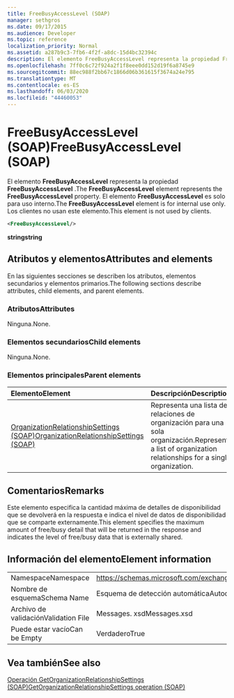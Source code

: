 ```yaml
---
title: FreeBusyAccessLevel (SOAP)
manager: sethgros
ms.date: 09/17/2015
ms.audience: Developer
ms.topic: reference
localization_priority: Normal
ms.assetid: a287b9c3-7fb6-4f2f-a8dc-15d4bc32394c
description: El elemento FreeBusyAccessLevel representa la propiedad FreeBusyAccessLevel. El elemento FreeBusyAccessLevel es solo para uso interno. Los clientes no usan este elemento.
ms.openlocfilehash: 7ff0c6c72f924a2f1f8eee0dd152d19f6a8745e9
ms.sourcegitcommit: 88ec988f2bb67c1866d06b361615f3674a24e795
ms.translationtype: MT
ms.contentlocale: es-ES
ms.lasthandoff: 06/03/2020
ms.locfileid: "44460053"
---
```

# <a name="freebusyaccesslevel-soap"></a><span data-ttu-id="a618c-105">FreeBusyAccessLevel (SOAP)</span><span class="sxs-lookup"><span data-stu-id="a618c-105">FreeBusyAccessLevel (SOAP)</span></span>

<span data-ttu-id="a618c-106">El elemento **FreeBusyAccessLevel** representa la propiedad **FreeBusyAccessLevel** .</span><span class="sxs-lookup"><span data-stu-id="a618c-106">The **FreeBusyAccessLevel** element represents the **FreeBusyAccessLevel** property.</span></span> <span data-ttu-id="a618c-107">El elemento **FreeBusyAccessLevel** es solo para uso interno.</span><span class="sxs-lookup"><span data-stu-id="a618c-107">The **FreeBusyAccessLevel** element is for internal use only.</span></span> <span data-ttu-id="a618c-108">Los clientes no usan este elemento.</span><span class="sxs-lookup"><span data-stu-id="a618c-108">This element is not used by clients.</span></span> 
  
```XML
<FreeBusyAccessLevel/>
```

 <span data-ttu-id="a618c-109">**string**</span><span class="sxs-lookup"><span data-stu-id="a618c-109">**string**</span></span>
## <a name="attributes-and-elements"></a><span data-ttu-id="a618c-110">Atributos y elementos</span><span class="sxs-lookup"><span data-stu-id="a618c-110">Attributes and elements</span></span>

<span data-ttu-id="a618c-111">En las siguientes secciones se describen los atributos, elementos secundarios y elementos primarios.</span><span class="sxs-lookup"><span data-stu-id="a618c-111">The following sections describe attributes, child elements, and parent elements.</span></span>
  
### <a name="attributes"></a><span data-ttu-id="a618c-112">Atributos</span><span class="sxs-lookup"><span data-stu-id="a618c-112">Attributes</span></span>

<span data-ttu-id="a618c-113">Ninguna.</span><span class="sxs-lookup"><span data-stu-id="a618c-113">None.</span></span>
  
### <a name="child-elements"></a><span data-ttu-id="a618c-114">Elementos secundarios</span><span class="sxs-lookup"><span data-stu-id="a618c-114">Child elements</span></span>

<span data-ttu-id="a618c-115">Ninguna.</span><span class="sxs-lookup"><span data-stu-id="a618c-115">None.</span></span>
  
### <a name="parent-elements"></a><span data-ttu-id="a618c-116">Elementos principales</span><span class="sxs-lookup"><span data-stu-id="a618c-116">Parent elements</span></span>

|<span data-ttu-id="a618c-117">**Elemento**</span><span class="sxs-lookup"><span data-stu-id="a618c-117">**Element**</span></span>|<span data-ttu-id="a618c-118">**Descripción**</span><span class="sxs-lookup"><span data-stu-id="a618c-118">**Description**</span></span>|
|:-----|:-----|
|[<span data-ttu-id="a618c-119">OrganizationRelationshipSettings (SOAP)</span><span class="sxs-lookup"><span data-stu-id="a618c-119">OrganizationRelationshipSettings (SOAP)</span></span>](organizationrelationshipsettings-soap.md) <br/> |<span data-ttu-id="a618c-120">Representa una lista de relaciones de organización para una sola organización.</span><span class="sxs-lookup"><span data-stu-id="a618c-120">Represents a list of organization relationships for a single organization.</span></span>  <br/> |
   
## <a name="remarks"></a><span data-ttu-id="a618c-121">Comentarios</span><span class="sxs-lookup"><span data-stu-id="a618c-121">Remarks</span></span>

<span data-ttu-id="a618c-122">Este elemento especifica la cantidad máxima de detalles de disponibilidad que se devolverá en la respuesta e indica el nivel de datos de disponibilidad que se comparte externamente.</span><span class="sxs-lookup"><span data-stu-id="a618c-122">This element specifies the maximum amount of free/busy detail that will be returned in the response and indicates the level of free/busy data that is externally shared.</span></span> 
  
## <a name="element-information"></a><span data-ttu-id="a618c-123">Información del elemento</span><span class="sxs-lookup"><span data-stu-id="a618c-123">Element information</span></span>

|||
|:-----|:-----|
|<span data-ttu-id="a618c-124">Namespace</span><span class="sxs-lookup"><span data-stu-id="a618c-124">Namespace</span></span>  <br/> |https://schemas.microsoft.com/exchange/2010/Autodiscover  <br/> |
|<span data-ttu-id="a618c-125">Nombre de esquema</span><span class="sxs-lookup"><span data-stu-id="a618c-125">Schema Name</span></span>  <br/> |<span data-ttu-id="a618c-126">Esquema de detección automática</span><span class="sxs-lookup"><span data-stu-id="a618c-126">Autodiscover schema</span></span>  <br/> |
|<span data-ttu-id="a618c-127">Archivo de validación</span><span class="sxs-lookup"><span data-stu-id="a618c-127">Validation File</span></span>  <br/> |<span data-ttu-id="a618c-128">Messages. xsd</span><span class="sxs-lookup"><span data-stu-id="a618c-128">Messages.xsd</span></span>  <br/> |
|<span data-ttu-id="a618c-129">Puede estar vacío</span><span class="sxs-lookup"><span data-stu-id="a618c-129">Can be Empty</span></span>  <br/> |<span data-ttu-id="a618c-130">Verdadero</span><span class="sxs-lookup"><span data-stu-id="a618c-130">True</span></span>  <br/> |
   
## <a name="see-also"></a><span data-ttu-id="a618c-131">Vea también</span><span class="sxs-lookup"><span data-stu-id="a618c-131">See also</span></span>



[<span data-ttu-id="a618c-132">Operación GetOrganizationRelationshipSettings (SOAP)</span><span class="sxs-lookup"><span data-stu-id="a618c-132">GetOrganizationRelationshipSettings operation (SOAP)</span></span>](getorganizationrelationshipsettings-operation-soap.md)

